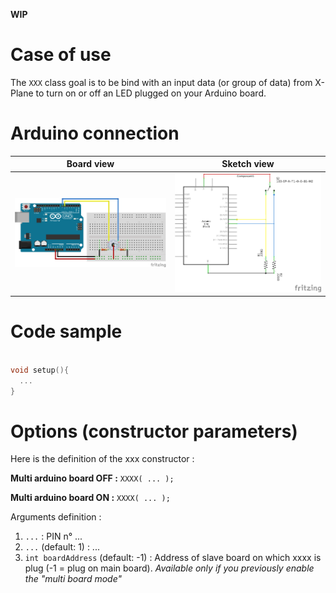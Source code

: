 **WIP**

# Case of use

The `XXX` class goal is to be bind with an input data (or group of data) from X-Plane to turn on or off an LED plugged on your Arduino board.

# Arduino connection

Board view | Sketch view
---------- | -----------
![3 positions toggle switch connection (board view)](/resources/img/3pos_toggle_switch_bb.png?raw=true) | ![3 positions toggle switch connection (sketch view)](/resources/img/3pos_toggle_switch_sk.png?raw=true)


# Code sample

```cpp

void setup(){
  ...
}

```

# Options (constructor parameters)

Here is the definition of the xxx constructor :

**Multi arduino board OFF :**
`XXXX( ... );`

**Multi arduino board ON :**
`XXXX( ... );`

Arguments definition :
1. `...` : PIN n° ...
2. `...` (default: 1) : ...
3. `int boardAddress` (default: -1) : Address of slave board on which xxxx is plug (-1 = plug on main board). *Available only if you previously enable the "multi board mode"*
